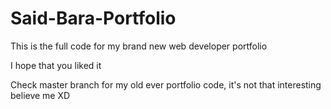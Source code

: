 # Said-Bara-Portfolio

This is the full code for my brand new web developer portfolio

I hope that you liked it

Check master branch for my old ever portfolio code, it's not that interesting believe me XD
